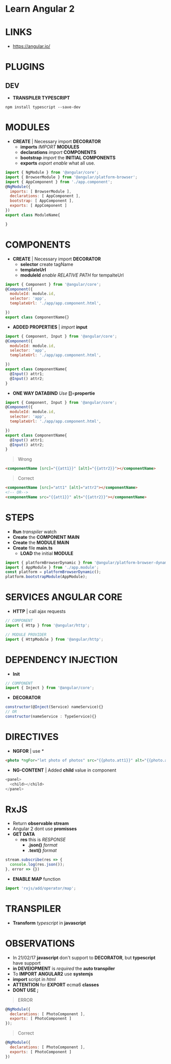 # Learn Angular 2

# LINKS
- https://angular.io/


# PLUGINS
## DEV
- **TRANSPILER TYPESCRIPT**
```shell
npm install typescript --save-dev
```

# MODULES
- **CREATE** | Necessary import **DECORATOR**
  - **imports** _IMPORT_ **MODULES**
  - **declarations** _import_ **COMPONENTS**
  - **bootstrap** _import_ the **INITIAL** **COMPONENTS**
  - **exports** _export_ _enable_ what all use.
```javascript
import { NgModule } from '@angular/core';
import { BrowserModule } from '@angular/platform-browser';
import { AppComponent } from './app.component';
@NgModule({
  imports: [ BrowserModule ],
  declarations: [ AppComponent ],
  bootstrap: [ AppComponent ],
  exports: [ AppComponent ]
})
export class ModuleName{

}
```



# COMPONENTS
- **CREATE** | Necessary import **DECORATOR**
  - **selector** create tagName <componentName></componentName>
  - **templateUrl**
  - **moduleId** _enable_ _RELATIVE PATH_ for tempalteUrl
```javascript
import { Component } from '@angular/core';
@Component({
  moduleId: module.id,
  selector: 'app',
  templateUrl: './app/app.component.html',

})
export class ComponentName{}
```
- **ADDED PROPERTIES** | _import_ **input**
```javascript
import { Component, Input } from '@angular/core';
@Component({
  moduleId: module.id,
  selector: 'app',
  templateUrl: './app/app.component.html',

})
export class ComponentName{
  @Input() attr1;
  @Input() attr2;
}
```
- **ONE WAY DATABIND** _Use_ **[]**=**propertie**
```javascript
import { Component, Input } from '@angular/core';
@Component({
  moduleId: module.id,
  selector: 'app',
  templateUrl: './app/app.component.html',

})
export class ComponentName{
  @Input() attr1;
  @Input() attr2;
}
```
> Wrong

```html
<componentName [src]="{{att1}}" [alt]="{{attr2}}"></componentName>
```

> Correct

```html
<componentName [src]="att1" [alt]="attr2"></componentName>
<!-- OR-->
<componentName src="{{att1}}" alt="{{attr2}}"></componentName>
```



# STEPS
- **Run** _transpiler_ watch
- **Create** the **COMPONENT MAIN**
- **Create** the **MODULE MAIN**
- **Create** file **main.ts**
    - **LOAD** the initial **MODULE**
```javascript
import { platformBrowserDynamic } from '@angular/platform-browser-dynamic';
import { AppModule } from './app.module';
const platform = platformBrowserDynamic();
platform.bootstrapModule(AppModule);
```


# SERVICES ANGULAR CORE
- **HTTP** | call ajax requests
```javascript
// COMPONENT
import { Http } from '@angular/http';

// MODULE PROVIDER
import { HttpModule } from '@angular/http';

```

# DEPENDENCY INJECTION
- **Init**
```javascript
// COMPONENT
import { Inject } from '@angular/core';
```
- **DECORATOR**
```javascript
constructor(@Inject(Service) nameService){}
// OR
constructor(nameService : TypeService){}
```

# DIRECTIVES
- **NGFOR** | use _*_
```html
<photo *ngFor="let photo of photos" src="{{photo.att1}}" alt="{{photo.attr2}}" ></photo>
```
- **NG-CONTENT** | Added **child** value in component
```javascript
<panel>
  <child></child>
</panel>
```


# RxJS
- Return **observable stream**
- Angular 2 dont use **promisses**
- **GET DATA**
  - **res** this is _RESPONSE_
    - **.json()** _format_
    - **.text()** _format_
```javascript
stream.subscribe(res => {
  console.log(res.json());
}, error => {})
```
- **ENABLE MAP** function
```javascript
import 'rxjs/add/operator/map';
```

# TRANSPILER
- **Transform** _typescript_ in **javascript**

# OBSERVATIONS
- In 21/02/17 **javascript** don't support to **DECORATOR**, but **typescript** have support
- **in DEVElOPMENT** is _required_ the **auto transpiler**
 - To **IMPORT** **ANGULAR2** use **systemjs**
  - **import** script in _html_
- **ATTENTION** for **EXPORT** ecma6 **classes**
- **DONT USE ;**

> ERROR

```javascript
@NgModule({
  declarations: [ PhotoComponent ],
  exports: [ PhotoComponent ]
});
```
> Correct

```javascript
@NgModule({
  declarations: [ PhotoComponent ],
  exports: [ PhotoComponent ]
})
```
